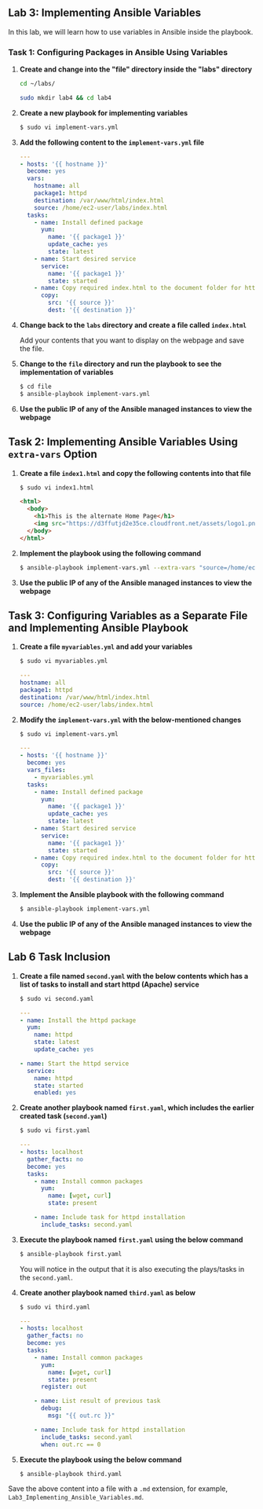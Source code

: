 ## Lab 3: Implementing Ansible Variables

In this lab, we will learn how to use variables in Ansible inside the playbook.

### Task 1: Configuring Packages in Ansible Using Variables

1. **Create and change into the "file" directory inside the "labs" directory**

    ```sh
    cd ~/labs/
    ```
    ```sh
    sudo mkdir lab4 && cd lab4
    ```
   
2. **Create a new playbook for implementing variables**

    ```sh
    $ sudo vi implement-vars.yml
    ```

3. **Add the following content to the `implement-vars.yml` file**

    ```yaml
    ---
    - hosts: '{{ hostname }}'
      become: yes
      vars:
        hostname: all
        package1: httpd
        destination: /var/www/html/index.html
        source: /home/ec2-user/labs/index.html
      tasks:
        - name: Install defined package
          yum:
            name: '{{ package1 }}'
            update_cache: yes
            state: latest
        - name: Start desired service
          service:
            name: '{{ package1 }}'
            state: started
        - name: Copy required index.html to the document folder for httpd
          copy:
            src: '{{ source }}'
            dest: '{{ destination }}'
    ```

4. **Change back to the `labs` directory and create a file called `index.html`**

    Add your contents that you want to display on the webpage and save the file.

5. **Change to the `file` directory and run the playbook to see the implementation of variables**

    ```sh
    $ cd file
    $ ansible-playbook implement-vars.yml
    ```

6. **Use the public IP of any of the Ansible managed instances to view the webpage**

## Task 2: Implementing Ansible Variables Using `extra-vars` Option

1. **Create a file `index1.html` and copy the following contents into that file**

    ```sh
    $ sudo vi index1.html
    ```

    ```html
    <html>
      <body>
        <h1>This is the alternate Home Page</h1>
        <img src="https://d3ffutjd2e35ce.cloudfront.net/assets/logo1.png">
      </body>
    </html>
    ```

2. **Implement the playbook using the following command**

    ```sh
    $ ansible-playbook implement-vars.yml --extra-vars "source=/home/ec2-user/labs/file/index1.html"
    ```

3. **Use the public IP of any of the Ansible managed instances to view the webpage**

## Task 3: Configuring Variables as a Separate File and Implementing Ansible Playbook

1. **Create a file `myvariables.yml` and add your variables**

    ```sh
    $ sudo vi myvariables.yml
    ```

    ```yaml
    ---
    hostname: all
    package1: httpd
    destination: /var/www/html/index.html
    source: /home/ec2-user/labs/index.html
    ```

2. **Modify the `implement-vars.yml` with the below-mentioned changes**

    ```sh
    $ sudo vi implement-vars.yml
    ```

    ```yaml
    ---
    - hosts: '{{ hostname }}'
      become: yes
      vars_files:
        - myvariables.yml
      tasks:
        - name: Install defined package
          yum:
            name: '{{ package1 }}'
            update_cache: yes
            state: latest
        - name: Start desired service
          service:
            name: '{{ package1 }}'
            state: started
        - name: Copy required index.html to the document folder for httpd
          copy:
            src: '{{ source }}'
            dest: '{{ destination }}'
    ```

3. **Implement the Ansible playbook with the following command**

    ```sh
    $ ansible-playbook implement-vars.yml
    ```

4. **Use the public IP of any of the Ansible managed instances to view the webpage**

## Lab 6 Task Inclusion

1. **Create a file named `second.yaml` with the below contents which has a list of tasks to install and start httpd (Apache) service**

    ```sh
    $ sudo vi second.yaml
    ```

    ```yaml
    ---
    - name: Install the httpd package
      yum:
        name: httpd
        state: latest
        update_cache: yes

    - name: Start the httpd service
      service:
        name: httpd
        state: started
        enabled: yes
    ```

2. **Create another playbook named `first.yaml`, which includes the earlier created task (`second.yaml`)**

    ```sh
    $ sudo vi first.yaml
    ```

    ```yaml
    ---
    - hosts: localhost
      gather_facts: no
      become: yes
      tasks:
        - name: Install common packages
          yum:
            name: [wget, curl]
            state: present

        - name: Include task for httpd installation
          include_tasks: second.yaml
    ```

3. **Execute the playbook named `first.yaml` using the below command**

    ```sh
    $ ansible-playbook first.yaml
    ```

    You will notice in the output that it is also executing the plays/tasks in the `second.yaml`.

4. **Create another playbook named `third.yaml` as below**

    ```sh
    $ sudo vi third.yaml
    ```

    ```yaml
    ---
    - hosts: localhost
      gather_facts: no
      become: yes
      tasks:
        - name: Install common packages
          yum:
            name: [wget, curl]
            state: present
          register: out

        - name: List result of previous task
          debug:
            msg: "{{ out.rc }}"

        - name: Include task for httpd installation
          include_tasks: second.yaml
          when: out.rc == 0
    ```

5. **Execute the playbook using the below command**

    ```sh
    $ ansible-playbook third.yaml
    ```

Save the above content into a file with a `.md` extension, for example, `Lab3_Implementing_Ansible_Variables.md`.
